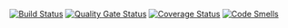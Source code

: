 [![Build Status](https://travis-ci.org/blazinghorizon/test-task1.svg?branch=master)](https://travis-ci.org/blazinghorizon/test-task1)
[![Quality Gate Status](https://sonarcloud.io/api/project_badges/measure?project=blazinghorizon_test-task1&metric=alert_status)](https://sonarcloud.io/dashboard?id=blazinghorizon_test-task1)
[![Coverage Status](https://coveralls.io/repos/github/blazinghorizon/test-task1/badge.svg?branch=master)](https://coveralls.io/github/blazinghorizon/test-task1?branch=master)
[![Code Smells](https://sonarcloud.io/api/project_badges/measure?project=blazinghorizon_test-task1&metric=code_smells)](https://sonarcloud.io/dashboard?id=blazinghorizon_test-task1)